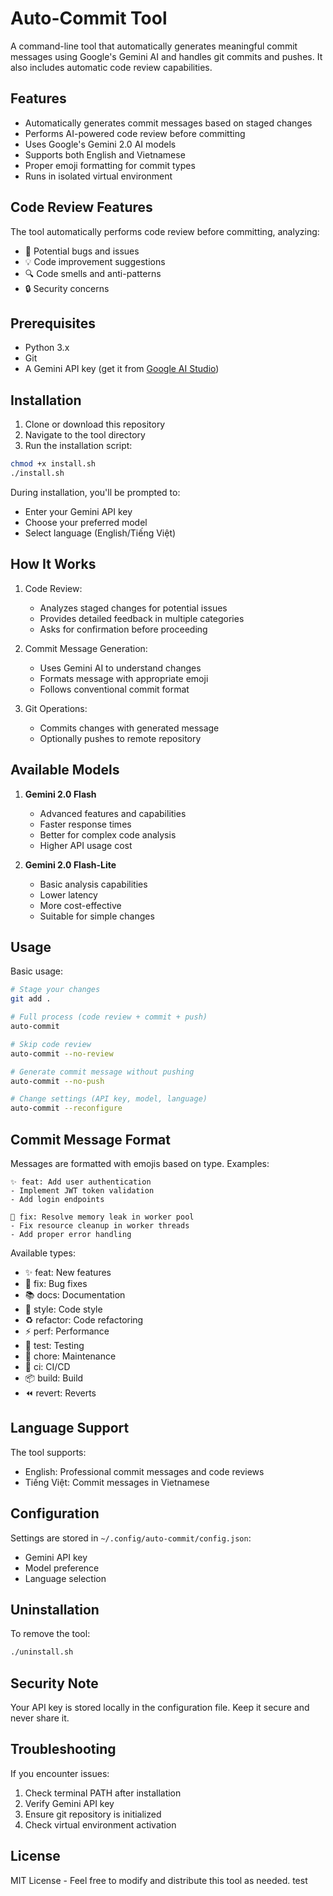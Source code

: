 # Auto-Commit Tool

A command-line tool that automatically generates meaningful commit messages using Google's Gemini AI and handles git commits and pushes. It also includes automatic code review capabilities.

## Features

- Automatically generates commit messages based on staged changes
- Performs AI-powered code review before committing
- Uses Google's Gemini 2.0 AI models
- Supports both English and Vietnamese
- Proper emoji formatting for commit types
- Runs in isolated virtual environment

## Code Review Features

The tool automatically performs code review before committing, analyzing:
- 🐛 Potential bugs and issues
- 💡 Code improvement suggestions
- 🔍 Code smells and anti-patterns
- 🔒 Security concerns

## Prerequisites

- Python 3.x
- Git
- A Gemini API key (get it from [Google AI Studio](https://makersuite.google.com/app/apikey))

## Installation

1. Clone or download this repository
2. Navigate to the tool directory
3. Run the installation script:

```bash
chmod +x install.sh
./install.sh
```

During installation, you'll be prompted to:
- Enter your Gemini API key
- Choose your preferred model
- Select language (English/Tiếng Việt)

## How It Works

1. Code Review:
   - Analyzes staged changes for potential issues
   - Provides detailed feedback in multiple categories
   - Asks for confirmation before proceeding

2. Commit Message Generation:
   - Uses Gemini AI to understand changes
   - Formats message with appropriate emoji
   - Follows conventional commit format

3. Git Operations:
   - Commits changes with generated message
   - Optionally pushes to remote repository

## Available Models

1. **Gemini 2.0 Flash**
   - Advanced features and capabilities
   - Faster response times
   - Better for complex code analysis
   - Higher API usage cost

2. **Gemini 2.0 Flash-Lite**
   - Basic analysis capabilities
   - Lower latency
   - More cost-effective
   - Suitable for simple changes

## Usage

Basic usage:
```bash
# Stage your changes
git add .

# Full process (code review + commit + push)
auto-commit

# Skip code review
auto-commit --no-review

# Generate commit message without pushing
auto-commit --no-push

# Change settings (API key, model, language)
auto-commit --reconfigure
```

## Commit Message Format

Messages are formatted with emojis based on type. Examples:

```
✨ feat: Add user authentication
- Implement JWT token validation
- Add login endpoints
```

```
🐛 fix: Resolve memory leak in worker pool
- Fix resource cleanup in worker threads
- Add proper error handling
```

Available types:
- ✨ feat: New features
- 🐛 fix: Bug fixes
- 📚 docs: Documentation
- 💎 style: Code style
- ♻️ refactor: Code refactoring
- ⚡️ perf: Performance
- 🧪 test: Testing
- 🔧 chore: Maintenance
- 👷 ci: CI/CD
- 📦 build: Build
- ⏪ revert: Reverts

## Language Support

The tool supports:
- English: Professional commit messages and code reviews
- Tiếng Việt: Commit messages in Vietnamese

## Configuration

Settings are stored in `~/.config/auto-commit/config.json`:
- Gemini API key
- Model preference
- Language selection

## Uninstallation

To remove the tool:
```bash
./uninstall.sh
```

## Security Note

Your API key is stored locally in the configuration file. Keep it secure and never share it.

## Troubleshooting

If you encounter issues:
1. Check terminal PATH after installation
2. Verify Gemini API key
3. Ensure git repository is initialized
4. Check virtual environment activation

## License

MIT License - Feel free to modify and distribute this tool as needed.
test
